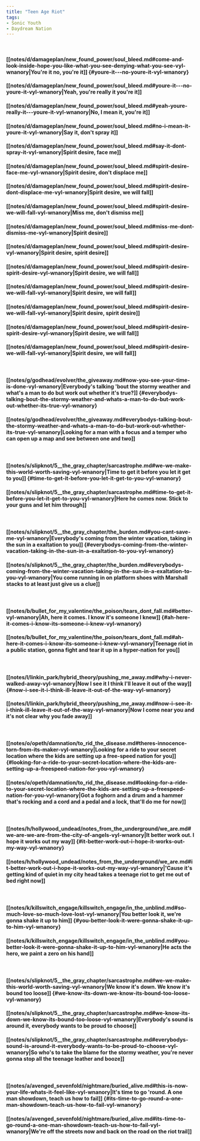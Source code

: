 ```yaml
---
title: "Teen Age Riot"
tags:
- Sonic Youth
- Daydream Nation
---
```

&nbsp;
#### [[notes/d/damageplan/new_found_power/soul_bleed.md#come-and-look-inside-hope-you-like-what-you-see-denying-what-you-see-vyl-wnanory|You're it   no, you're it]] {#youre-it---no-youre-it-vyl-wnanory}
#### [[notes/d/damageplan/new_found_power/soul_bleed.md#youre-it---no-youre-it-vyl-wnanory|Yeah, you're really it   you're it]]
#### [[notes/d/damageplan/new_found_power/soul_bleed.md#yeah-youre-really-it---youre-it-vyl-wnanory|No, I mean it, you're it]]
#### [[notes/d/damageplan/new_found_power/soul_bleed.md#no-i-mean-it-youre-it-vyl-wnanory|Say it, don't spray it]]
#### [[notes/d/damageplan/new_found_power/soul_bleed.md#say-it-dont-spray-it-vyl-wnanory|Spirit desire, face me]]
#### [[notes/d/damageplan/new_found_power/soul_bleed.md#spirit-desire-face-me-vyl-wnanory|Spirit desire, don't displace me]]
#### [[notes/d/damageplan/new_found_power/soul_bleed.md#spirit-desire-dont-displace-me-vyl-wnanory|Spirit desire, we will fall]]
#### [[notes/d/damageplan/new_found_power/soul_bleed.md#spirit-desire-we-will-fall-vyl-wnanory|Miss me, don't dismiss me]]
#### [[notes/d/damageplan/new_found_power/soul_bleed.md#miss-me-dont-dismiss-me-vyl-wnanory|Spirit desire]]
#### [[notes/d/damageplan/new_found_power/soul_bleed.md#spirit-desire-vyl-wnanory|Spirit desire, spirit desire]]
#### [[notes/d/damageplan/new_found_power/soul_bleed.md#spirit-desire-spirit-desire-vyl-wnanory|Spirit desire, we will fall]]
#### [[notes/d/damageplan/new_found_power/soul_bleed.md#spirit-desire-we-will-fall-vyl-wnanory|Spirit desire, we will fall]]
#### [[notes/d/damageplan/new_found_power/soul_bleed.md#spirit-desire-we-will-fall-vyl-wnanory|Spirit desire, spirit desire]]
#### [[notes/d/damageplan/new_found_power/soul_bleed.md#spirit-desire-spirit-desire-vyl-wnanory|Spirit desire, we will fall]]
#### [[notes/d/damageplan/new_found_power/soul_bleed.md#spirit-desire-we-will-fall-vyl-wnanory|Spirit desire, we will fall]]
&nbsp;
#### [[notes/g/godhead/evolver/the_giveaway.md#now-you-see-your-time-is-done-vyl-wnanory|Everybody's talking 'bout the stormy weather and what's a man to do but work out whether it's true?]] {#everybodys-talking-bout-the-stormy-weather-and-whats-a-man-to-do-but-work-out-whether-its-true-vyl-wnanory}
#### [[notes/g/godhead/evolver/the_giveaway.md#everybodys-talking-bout-the-stormy-weather-and-whats-a-man-to-do-but-work-out-whether-its-true-vyl-wnanory|Looking for a man with a focus and a temper who can open up a map and see between one and two]]
&nbsp;
#### [[notes/s/slipknot/5__the_gray_chapter/sarcastrophe.md#we-we-make-this-world-worth-saving-vyl-wnanory|Time to get it before you let it get to you]] {#time-to-get-it-before-you-let-it-get-to-you-vyl-wnanory}
#### [[notes/s/slipknot/5__the_gray_chapter/sarcastrophe.md#time-to-get-it-before-you-let-it-get-to-you-vyl-wnanory|Here he comes now. Stick to your guns and let him through]]
&nbsp;
#### [[notes/s/slipknot/5__the_gray_chapter/the_burden.md#you-cant-save-me-vyl-wnanory|Everybody's coming from the winter vacation, taking in the sun in a exaltation to you]] {#everybodys-coming-from-the-winter-vacation-taking-in-the-sun-in-a-exaltation-to-you-vyl-wnanory}
#### [[notes/s/slipknot/5__the_gray_chapter/the_burden.md#everybodys-coming-from-the-winter-vacation-taking-in-the-sun-in-a-exaltation-to-you-vyl-wnanory|You come running in on platform shoes with Marshall stacks to at least just give us a clue]]
&nbsp;
#### [[notes/b/bullet_for_my_valentine/the_poison/tears_dont_fall.md#better-vyl-wnanory|Ah, here it comes. I know it's someone I knew]] {#ah-here-it-comes-i-know-its-someone-i-knew-vyl-wnanory}
#### [[notes/b/bullet_for_my_valentine/the_poison/tears_dont_fall.md#ah-here-it-comes-i-know-its-someone-i-knew-vyl-wnanory|Teenage riot in a public station, gonna fight and tear it up in a hyper-nation for you]]
&nbsp;
#### [[notes/l/linkin_park/hybrid_theory/pushing_me_away.md#why-i-never-walked-away-vyl-wnanory|Now I see it I think I'll leave it out of the way]] {#now-i-see-it-i-think-ill-leave-it-out-of-the-way-vyl-wnanory}
#### [[notes/l/linkin_park/hybrid_theory/pushing_me_away.md#now-i-see-it-i-think-ill-leave-it-out-of-the-way-vyl-wnanory|Now I come near you and it's not clear why you fade away]]
&nbsp;
#### [[notes/o/opeth/damnation/to_rid_the_disease.md#theres-innocence-torn-from-its-maker-vyl-wnanory|Looking for a ride to your secret location where the kids are setting up a free-speed nation for you]] {#looking-for-a-ride-to-your-secret-location-where-the-kids-are-setting-up-a-freespeed-nation-for-you-vyl-wnanory}
#### [[notes/o/opeth/damnation/to_rid_the_disease.md#looking-for-a-ride-to-your-secret-location-where-the-kids-are-setting-up-a-freespeed-nation-for-you-vyl-wnanory|Got a foghorn and a drum and a hammer that's rocking and a cord and a pedal and a lock, that'll do me for now]]
&nbsp;
#### [[notes/h/hollywood_undead/notes_from_the_underground/we_are.md#we-are-we-are-from-the-city-of-angels-vyl-wnanory|It better work out. I hope it works out my way]] {#it-better-work-out-i-hope-it-works-out-my-way-vyl-wnanory}
#### [[notes/h/hollywood_undead/notes_from_the_underground/we_are.md#it-better-work-out-i-hope-it-works-out-my-way-vyl-wnanory|'Cause it's getting kind of quiet in my city head takes a teenage riot to get me out of bed right now]]
&nbsp;
#### [[notes/k/killswitch_engage/killswitch_engage/in_the_unblind.md#so-much-love-so-much-love-lost-vyl-wnanory|You better look it, we're gonna shake it up to him]] {#you-better-look-it-were-gonna-shake-it-up-to-him-vyl-wnanory}
#### [[notes/k/killswitch_engage/killswitch_engage/in_the_unblind.md#you-better-look-it-were-gonna-shake-it-up-to-him-vyl-wnanory|He acts the hero, we paint a zero on his hand]]
&nbsp;
#### [[notes/s/slipknot/5__the_gray_chapter/sarcastrophe.md#we-we-make-this-world-worth-saving-vyl-wnanory|We know it's down. We know it's bound too loose]] {#we-know-its-down-we-know-its-bound-too-loose-vyl-wnanory}
#### [[notes/s/slipknot/5__the_gray_chapter/sarcastrophe.md#we-know-its-down-we-know-its-bound-too-loose-vyl-wnanory|Everybody's sound is around it, everybody wants to be proud to choose]]
#### [[notes/s/slipknot/5__the_gray_chapter/sarcastrophe.md#everybodys-sound-is-around-it-everybody-wants-to-be-proud-to-choose-vyl-wnanory|So who's to take the blame for the stormy weather, you're never gonna stop all the teenage leather and booze]]
&nbsp;
#### [[notes/a/avenged_sevenfold/nightmare/buried_alive.md#this-is-now-your-life-whats-it-feel-like-vyl-wnanory|It's time to go 'round. A one man showdown, teach us how to fail]] {#its-time-to-go-round-a-one-man-showdown-teach-us-how-to-fail-vyl-wnanory}
#### [[notes/a/avenged_sevenfold/nightmare/buried_alive.md#its-time-to-go-round-a-one-man-showdown-teach-us-how-to-fail-vyl-wnanory|We're off the streets now and back on the road on the riot trail]]
